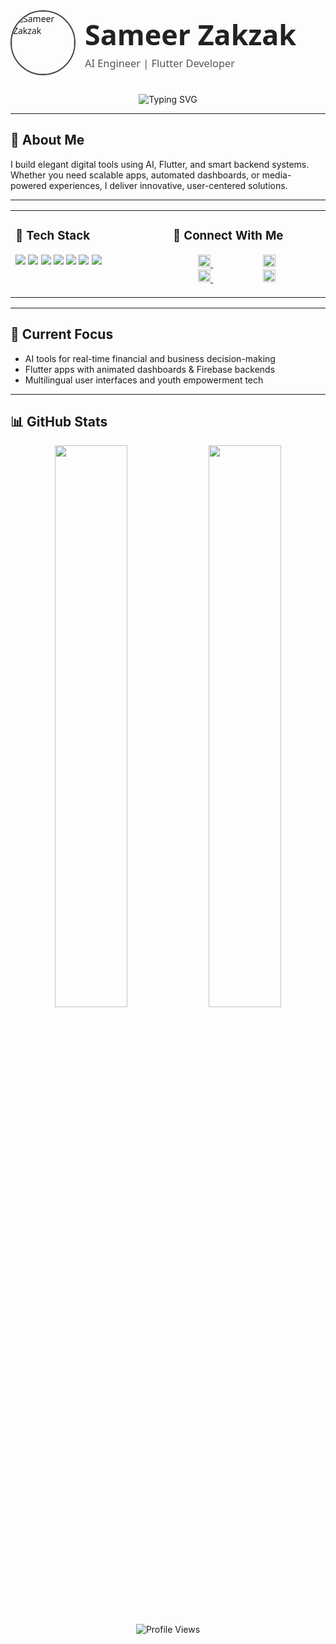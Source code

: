<!-- Header with avatar, name, and position -->
<div style="display: flex; align-items: center; margin-bottom: 30px; font-family: 'Segoe UI', Tahoma, Geneva, Verdana, sans-serif;">
  <img
    src="https://drive.google.com/uc?export=view&id=1w-556a02affR8Fy0MG9dvD3PoKGrGITh"
    alt="Sameer Zakzak"
    width="100"
    height="100"
    style="border-radius: 50%; border: 2px solid #444; object-fit: cover;"
  />
  <div style="margin-left: 15px;">
    <h1 style="margin: 0; font-size: 2.8rem; color: #222;">Sameer Zakzak</h1>
    <h3 style="margin: 5px 0 0 0; font-weight: 400; color: #555;">AI Engineer | Flutter Developer</h3>
  </div>
</div>


<p align="center">
  <img src="https://readme-typing-svg.herokuapp.com?font=Fira+Code&weight=500&size=22&duration=2500&pause=1000&color=F8F8F2&center=true&vCenter=true&width=600&lines=Crafting+Elegant+Tech+for+Real+World+Impact;AI%2C+Flutter%2C+Media+Solutions" alt="Typing SVG">
</p>

---

## 🚀 About Me

I build elegant digital tools using AI, Flutter, and smart backend systems. Whether you need scalable apps, automated dashboards, or media-powered experiences, I deliver innovative, user-centered solutions.

---

<table>
  <tr>
    <td valign="top" width="50%">

### 🔧 Tech Stack

<p>
  <img src="https://img.shields.io/badge/Flutter-02569B?style=flat-square&logo=flutter&logoColor=white"/>
  <img src="https://img.shields.io/badge/Python-306998?style=flat-square&logo=python&logoColor=white"/>
  <img src="https://img.shields.io/badge/Firebase-FFA611?style=flat-square&logo=firebase&logoColor=white"/>
  <img src="https://img.shields.io/badge/TensorFlow-FF6F00?style=flat-square&logo=tensorflow&logoColor=white"/>
  <img src="https://img.shields.io/badge/OpenCV-5C3EE8?style=flat-square&logo=opencv&logoColor=white"/>
  <img src="https://img.shields.io/badge/REST%20APIs-555555?style=flat-square&logo=apachespark&logoColor=white"/>
  <img src="https://img.shields.io/badge/Figma-303030?style=flat-square&logo=figma&logoColor=white"/>
</p>

</td>
<td valign="top" width="50%">

### 🤝 Connect With Me

<p>
   <a href="mailto:sameerzakzak.gr@outlook.com" target="_blank" style="margin: 0 40px;">
    <img src="https://cdn.jsdelivr.net/gh/devicons/devicon/icons/google/google-original.svg" width="20" height="20" alt="Email" title="Email"/>
  </a>

  <a href="https://www.linkedin.com/in/sameer-zakzak" target="_blank" style="margin: 0 40px;">
    <img src="https://cdn.jsdelivr.net/gh/devicons/devicon/icons/linkedin/linkedin-original.svg" width="20" height="20" alt="LinkedIn" title="LinkedIn"/>
  </a>

  <a href="https://github.com/sameerzakzak-gr" target="_blank" style="margin: 0 40px;">
    <img src="https://cdn.jsdelivr.net/gh/devicons/devicon/icons/github/github-original.svg" width="20" height="20" alt="GitHub" title="GitHub"/>
  </a>

  <a href="https://t.me/sameerzakzak" target="_blank" style="margin: 0 40px;">
    <img src="https://cdn-icons-png.flaticon.com/512/2111/2111646.png" width="20" height="20" alt="Telegram" title="Telegram"/>
  </a>
</p>

</td>
  </tr>
</table>

---

## 🔭 Current Focus

- AI tools for real-time financial and business decision-making  
- Flutter apps with animated dashboards & Firebase backends  
- Multilingual user interfaces and youth empowerment tech  

---

## 📊 GitHub Stats

<p align="center">
  <img src="https://github-readme-stats.vercel.app/api?username=sameerzakzak-gr&show_icons=true&hide_border=true&theme=github_dark" width="48%" />
  <img src="https://github-readme-stats.vercel.app/api/top-langs/?username=sameerzakzak-gr&layout=compact&hide_border=true&theme=github_dark" width="48%" />
</p>

<p align="center">
  <img src="https://komarev.com/ghpvc/?username=sameerzakzak-gr&style=flat-square&color=2B2B2B" alt="Profile Views">
</p>
